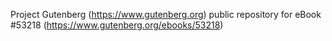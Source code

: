 Project Gutenberg (https://www.gutenberg.org) public repository for
eBook #53218 (https://www.gutenberg.org/ebooks/53218)
